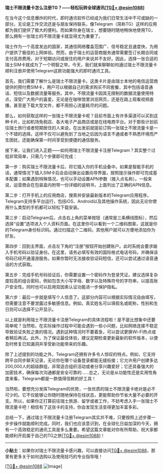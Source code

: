 **瑞士不限流量卡怎么注册TG？——轻松玩转全球通讯[[TG💪+ @esim1088](https://t.me/s/esim1088)]**

在当今这个信息爆炸的时代，即时通讯软件已经成为我们日常生活中不可或缺的一部分。无论是工作交流还是与朋友保持联系，像Telegram（简称TG）这样的应用都为我们提供了极大的便利。而如果你身在瑞士，想要随时随地畅快地使用TG，那么拥有一张瑞士的不限流量卡就显得尤为重要了。

瑞士作为一个高度发达的国家，其通信网络覆盖范围广、信号稳定且速度快，为用户提供了极佳的上网体验。然而，由于瑞士的运营商服务通常需要签订长期合同或支付高昂费用，对于短期访问或居住的用户来说并不友好。因此，选择一张合适的瑞士SIM卡就成为了一个明智之举。今天，我们就来聊聊如何通过瑞士不限流量卡顺利注册并使用Telegram这款功能强大的即时通讯工具。

首先，我们需要了解什么是瑞士不限流量卡。这类卡片是由瑞士本地的电信运营商提供的预付费SIM卡，用户可以根据自己的需求购买不同套餐，其中包括语音通话、短信以及数据流量等服务。其中，不限流量卡因其无限制的数据流量使用特点，深受广大用户的喜爱。无论是在咖啡馆里浏览网页，还是在路上观看视频直播，甚至是下载大型文件，都不用担心流量耗尽的问题。

那么，如何获取这样的一张瑞士不限流量卡呢？目前市面上有许多渠道可以买到这种卡片，比如机场免税店、各大电子产品商店或是在线电商平台。对于那些计划前往瑞士旅行或者短期居住的人来说，在出发前就提前订购一张瑞士不限流量卡是一个不错的选择。这样不仅可以避免到了当地之后因为语言不通或者不熟悉环境而产生困扰，还能确保第一时间享受到便捷的通信服务。

接下来，让我们进入正题——如何用瑞士不限流量卡注册Telegram？其实整个过程非常简单，只需几个步骤即可完成：

第一步：购买瑞士不限流量卡后，将它插入你的手机设备中。如果是智能手机的话，通常情况下插入SIM卡后会自动弹出设置向导界面，按照提示操作即可完成基本配置；如果遇到特殊情况，也可以手动设置APN参数（接入点名称）。一般来说，运营商会在包装盒内附带一份详细的说明书，上面列出了正确的APN信息。

第二步：打开手机上的应用商店，搜索并安装最新版本的Telegram应用程序。Telegram支持多平台运行，包括iOS、Android以及其他操作系统，因此无论你使用什么类型的手机都可以轻松下载安装。

第三步：启动Telegram后，点击右上角的菜单按钮（通常是三条横线图标），然后选择“设置”选项进入个人资料页面。在这里你可以看到一个二维码图案，这就是你的Telegram身份标识码。通过扫描这个二维码，其他用户就可以方便地添加你为好友。

第四步：回到主界面，点击左下角的“注册”按钮开始创建账户。此时系统会要求输入手机号码以验证身份。在这里，请务必填写有效的国际格式电话号码，并确保该号码已经开通漫游服务。如果你暂时无法接收验证码短信，还可以尝试通过语音通话的方式获取。

第五步：完成手机号码验证后，你需要设置一个密码作为登录凭证。建议选择复杂度较高的组合密码，例如包含大小写字母、数字以及特殊符号的字符串，以提高账户安全性。同时也可以启用双因素认证功能进一步保护隐私。

第六步：最后一步就是填写个人信息了。这部分内容可以根据实际情况自由填写，但需要注意不要泄露过多敏感信息。例如，真实姓名可以填假名或昵称，性别和生日则可以选择不公开显示。

以上就是利用瑞士不限流量卡注册Telegram的具体流程啦！是不是比想象中还要简单呢？当然啦，在实际操作过程中可能会遇到一些小问题，比如网络连接不稳定导致验证失败之类的情况。遇到这种情况时不要着急，可以尝试更换Wi-Fi热点或者稍后再试。此外，为了保证最佳体验，建议定期检查更新最新的软件版本，以便及时修复已知漏洞并享受新功能带来的乐趣。

除了上述提到的功能之外，Telegram还拥有许多令人惊叹的特点。例如，它支持跨平台同步聊天记录，无论你在哪个设备登录都能无缝衔接；它允许用户创建多达200,000人的超级群组，非常适合组织活动或者分享兴趣爱好；它还具备强大的加密技术，确保每次沟通都是安全可靠的……总之，无论是从功能性还是实用性角度来看，Telegram都是一款值得信赖的好工具！

当然啦，要想充分发挥Telegram的优势，一张优质的瑞士不限流量卡绝对是必不可少的。它不仅能够让你随时随地保持在线状态，更能帮助你节省大量不必要的开支。所以，如果你正打算前往瑞士旅游、留学或者工作，不妨考虑入手一张瑞士不限流量卡吧！相信有了这张卡的支持，你会发现生活变得更加丰富多彩。

总结一下，通过瑞士不限流量卡注册Telegram其实并不难，只要按照上述步骤一步步操作就能顺利完成。同时，我们也应该意识到，在全球化日益加深的今天，拥有一个高效稳定的通讯工具是多么重要。希望这篇文章能对你有所帮助，祝大家都能顺利开启属于自己的TG之旅[[TG💪+ @esim1088](https://t.me/s/esim1088)]！

---

**小贴士**：如果你对瑞士不限流量卡感兴趣，可以直接访问[TG💪+ @esim1088](https://t.me/s/esim1088)，那里有更多关于如何选购以及使用技巧的专业指导哦！

[[TG💪+ @esim1088](https://t.me/s/esim1088) ![Image](https://i.postimg.cc/4NQfJmqS/Snipaste-2025-05-13-00-14-12.png)]